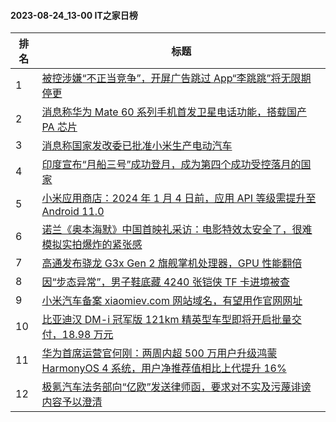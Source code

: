 #### 2023-08-24_13-00  IT之家日榜

| 排名 | 标题|
| --- | ---|
| 1 | [被控涉嫌“不正当竞争”，开屏广告跳过 App“李跳跳”将无限期停更](https://www.ithome.com/0/714/446.htm) |
| 2 | [消息称华为 Mate 60 系列手机首发卫星电话功能，搭载国产 PA 芯片](https://www.ithome.com/0/714/302.htm) |
| 3 | [消息称国家发改委已批准小米生产电动汽车](https://www.ithome.com/0/714/317.htm) |
| 4 | [印度宣布“月船三号”成功登月，成为第四个成功受控落月的国家](https://www.ithome.com/0/714/404.htm) |
| 5 | [小米应用商店：2024 年 1 月 4 日前，应用 API 等级需提升至 Android 11.0](https://www.ithome.com/0/714/306.htm) |
| 6 | [诺兰《奥本海默》中国首映礼采访：电影特效太安全了，很难模拟实拍爆炸的紧张感](https://www.ithome.com/0/714/321.htm) |
| 7 | [高通发布骁龙 G3x Gen 2 旗舰掌机处理器，GPU 性能翻倍](https://www.ithome.com/0/714/420.htm) |
| 8 | [因“步态异常”，男子鞋底藏 4240 张铠侠 TF 卡进境被查](https://www.ithome.com/0/714/368.htm) |
| 9 | [小米汽车备案 xiaomiev.com 网站域名，有望用作官网网址](https://www.ithome.com/0/714/369.htm) |
| 10 | [比亚迪汉 DM-i 冠军版 121km 精英型车型即将开启批量交付，18.98 万元](https://www.ithome.com/0/714/411.htm) |
| 11 | [华为首席运营官何刚：两周内超 500 万用户升级鸿蒙 HarmonyOS 4 系统，用户净推荐值相比上代提升 16%](https://www.ithome.com/0/714/442.htm) |
| 12 | [极氪汽车法务部向“亿欧”发送律师函，要求对不实及污蔑诽谤内容予以澄清](https://www.ithome.com/0/714/324.htm) |
